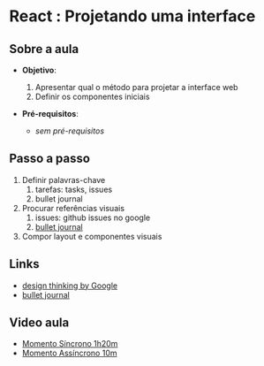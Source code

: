 # React : Projetando uma interface

## Sobre a aula

-  **Objetivo**:

   1. Apresentar qual o método para projetar a interface web
   2. Definir os componentes iniciais

-  **Pré-requisitos**:

   -  _sem pré-requisitos_

## Passo a passo

1. Definir palavras-chave
   1. tarefas: tasks, issues
   2. bullet journal
2. Procurar referências visuais
   1. issues: github issues no google
   2. [bullet journal](https://bulletjournal.com/pages/learn)
3. Compor layout e componentes visuais

## Links

-  [design thinking by Google](https://www.thinkwithgoogle.com/)
-  [bullet journal](https://bulletjournal.com/pages/learn)

## Video aula

-  [Momento Síncrono 1h20m](https://youtu.be/bsFC4qMkQOo)
-  [Momento Assíncrono 10m](https://youtu.be/FUWugJ5arxM)
